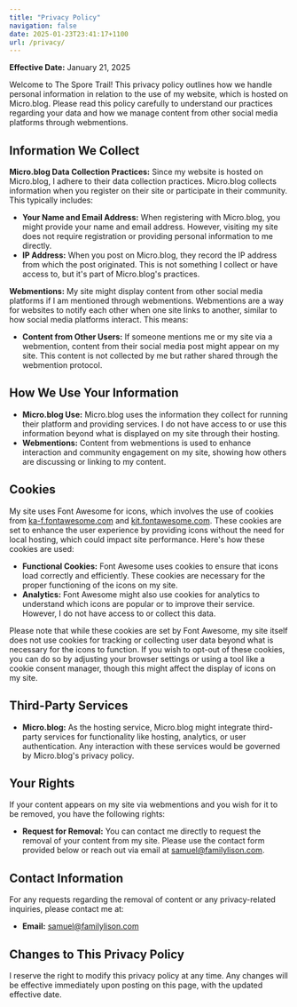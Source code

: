 ```yaml
---
title: "Privacy Policy"
navigation: false
date: 2025-01-23T23:41:17+1100
url: /privacy/
---
```

<p><strong>Effective Date:</strong> January 21, 2025</p>

<p>Welcome to The Spore Trail! This privacy policy outlines how we handle personal information in relation to the use of my website, which is hosted on Micro.blog. Please read this policy carefully to understand our practices regarding your data and how we manage content from other social media platforms through webmentions.</p>

<h2>Information We Collect</h2>
<p><strong>Micro.blog Data Collection Practices:</strong> Since my website is hosted on Micro.blog, I adhere to their data collection practices. Micro.blog collects information when you register on their site or participate in their community. This typically includes:</p>
<ul>
    <li><strong>Your Name and Email Address:</strong> When registering with Micro.blog, you might provide your name and email address. However, visiting my site does not require registration or providing personal information to me directly.</li>
    <li><strong>IP Address:</strong> When you post on Micro.blog, they record the IP address from which the post originated. This is not something I collect or have access to, but it's part of Micro.blog's practices.</li>
</ul>

<p><strong>Webmentions:</strong> My site might display content from other social media platforms if I am mentioned through webmentions. Webmentions are a way for websites to notify each other when one site links to another, similar to how social media platforms interact. This means:</p>
<ul>
    <li><strong>Content from Other Users:</strong> If someone mentions me or my site via a webmention, content from their social media post might appear on my site. This content is not collected by me but rather shared through the webmention protocol.</li>
</ul>

<h2>How We Use Your Information</h2>
<ul>
    <li><strong>Micro.blog Use:</strong> Micro.blog uses the information they collect for running their platform and providing services. I do not have access to or use this information beyond what is displayed on my site through their hosting.</li>
    <li><strong>Webmentions:</strong> Content from webmentions is used to enhance interaction and community engagement on my site, showing how others are discussing or linking to my content.</li>
</ul>

<h2>Cookies</h2>
<p>My site uses Font Awesome for icons, which involves the use of cookies from <a href="https://ka-f.fontawesome.com" target="_blank">ka-f.fontawesome.com</a> and <a href="https://kit.fontawesome.com" target="_blank">kit.fontawesome.com</a>. These cookies are set to enhance the user experience by providing icons without the need for local hosting, which could impact site performance. Here's how these cookies are used:</p>
<ul>
    <li><strong>Functional Cookies:</strong> Font Awesome uses cookies to ensure that icons load correctly and efficiently. These cookies are necessary for the proper functioning of the icons on my site.</li>
    <li><strong>Analytics:</strong> Font Awesome might also use cookies for analytics to understand which icons are popular or to improve their service. However, I do not have access to or collect this data.</li>
</ul>
<p>Please note that while these cookies are set by Font Awesome, my site itself does not use cookies for tracking or collecting user data beyond what is necessary for the icons to function. If you wish to opt-out of these cookies, you can do so by adjusting your browser settings or using a tool like a cookie consent manager, though this might affect the display of icons on my site.</p>

<h2>Third-Party Services</h2>
<ul>
    <li><strong>Micro.blog:</strong> As the hosting service, Micro.blog might integrate third-party services for functionality like hosting, analytics, or user authentication. Any interaction with these services would be governed by Micro.blog's privacy policy.</li>
</ul>

<h2>Your Rights</h2>
<p>If your content appears on my site via webmentions and you wish for it to be removed, you have the following rights:</p>
<ul>
    <li><strong>Request for Removal:</strong> You can contact me directly to request the removal of your content from my site. Please use the contact form provided below or reach out via email at <a href="mailto:samuel@familylison.com">samuel@familylison.com</a>.</li>
</ul>

<h2>Contact Information</h2>
<p>For any requests regarding the removal of content or any privacy-related inquiries, please contact me at:</p>
<ul>
    <li><strong>Email:</strong> <a href="mailto:samuel@familylison.com">samuel@familylison.com</a></li>
</ul>

<h2>Changes to This Privacy Policy</h2>
<p>I reserve the right to modify this privacy policy at any time. Any changes will be effective immediately upon posting on this page, with the updated effective date.</p>
